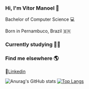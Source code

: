 ### Hi, I'm Vitor Manoel 👋

<p>Bachelor of Computer Science 💻</p>
<p>Born in Pernambuco, Brazil 🇧🇷 </p>

### Currently studying 👨‍💻 

### Find me elsewhere 🌎

💼[Linkedin](https://www.linkedin.com/in/vitormanoel/)

![Anurag's GitHub stats](https://github-readme-stats.vercel.app/api?username=vitormanoelcsantos&show_icons=true&theme=radical)
[![Top Langs](https://github-readme-stats.vercel.app/api/top-langs/?username=vitormanoelcsantos)](https://github.com/anuraghazra/github-readme-stats)

